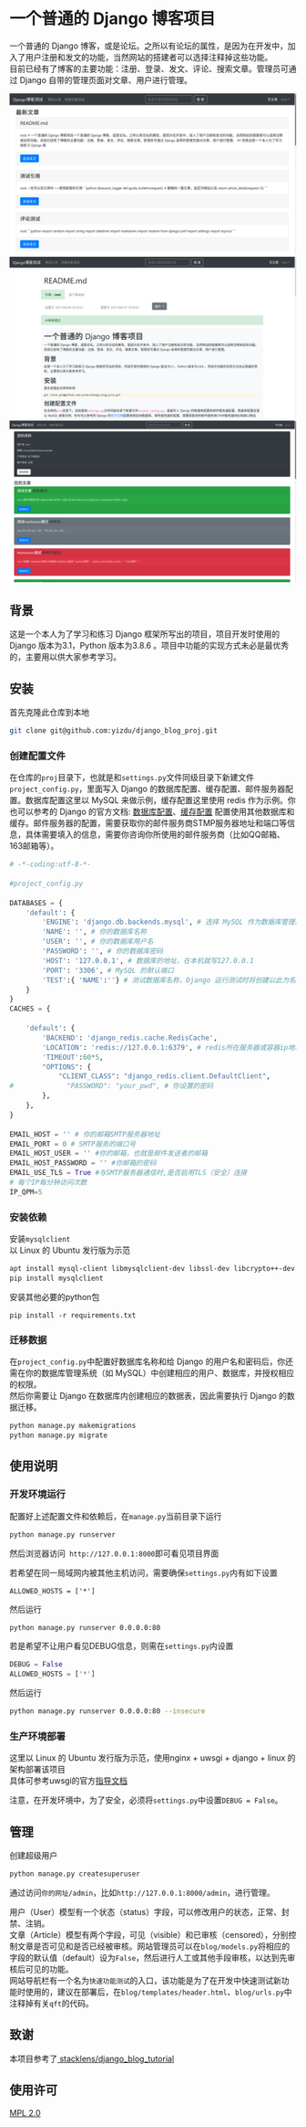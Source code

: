 # 一个普通的 Django 博客项目

一个普通的 Django 博客，或是论坛。之所以有论坛的属性，是因为在开发中，加入了用户注册和发文的功能，当然网站的搭建者可以选择注释掉这些功能。  
目前已经有了博客的主要功能：注册、登录、发文、评论、搜索文章。管理员可通过 Django 自带的管理页面对文章、用户进行管理。  

![主页效果](README_IMG/index.png)
![文章详情页效果](README_IMG/article_detail.png)
![个人主页效果](README_IMG/profile.png)

## 背景

这是一个本人为了学习和练习 Django 框架所写出的项目，项目开发时使用的 Django 版本为3.1，Python 版本为3.8.6 。项目中功能的实现方式未必是最优秀的，主要用以供大家参考学习。  

## 安装

首先克隆此仓库到本地  
```sh
git clone git@github.com:yizdu/django_blog_proj.git
```

### 创建配置文件

在仓库的`proj`目录下，也就是和`settings.py`文件同级目录下新建文件`project_config.py`，里面写入 Django 的数据库配置、缓存配置、邮件服务器配置。数据库配置这里以 MySQL 来做示例，缓存配置这里使用 redis 作为示例。你也可以参考的 Django 的官方文档: [数据库配置](https://docs.djangoproject.com/zh-hans/3.2/ref/settings/#databases)、[缓存配置](https://docs.djangoproject.com/zh-hans/3.1/topics/cache/) 配置使用其他数据库和缓存。邮件服务器的配置，需要获取你的邮件服务商STMP服务器地址和端口等信息，具体需要填入的信息，需要你咨询你所使用的邮件服务商（比如QQ邮箱、163邮箱等）。  
```py
# -*-coding:utf-8-*-

#project_config.py

DATABASES = {
    'default': {
        'ENGINE': 'django.db.backends.mysql', # 选择 MySQL 作为数据库管理系统
        'NAME': '', # 你的数据库名称
        'USER': '', # 你的数据库用户名
        'PASSWORD': '', # 你的数据库密码
        'HOST': '127.0.0.1', # 数据库的地址，在本机就写127.0.0.1
        'PORT': '3306', # MySQL 的默认端口
        'TEST':{ 'NAME':''} # 测试数据库名称，Django 运行测试时将创建以此为名的临时数据库
    }
}
CACHES = {

    'default': {
        'BACKEND': 'django_redis.cache.RedisCache',
        'LOCATION': 'redis://127.0.0.1:6379', # redis所在服务器或容器ip地址
        'TIMEOUT':60*5,
        "OPTIONS": {
            "CLIENT_CLASS": "django_redis.client.DefaultClient",
#             "PASSWORD": "your_pwd", # 你设置的密码
        },
    },
}

EMAIL_HOST = '' # 你的邮箱SMTP服务器地址
EMAIL_PORT = 0 # SMTP服务的端口号
EMAIL_HOST_USER = '' #你的邮箱，也就是邮件发送者的邮箱
EMAIL_HOST_PASSWORD = '' #你邮箱的密码
EMAIL_USE_TLS = True #与SMTP服务器通信时,是否启用TLS（安全）连接
# 每个IP每分钟访问次数
IP_QPM=5

```

### 安装依赖

安装`mysqlclient`  
以 Linux 的 Ubuntu 发行版为示范  
```sh
apt install mysql-client libmysqlclient-dev libssl-dev libcrypto++-dev 
pip install mysqlclient
```
安装其他必要的python包  
```
pip install -r requirements.txt
```

### 迁移数据

在`project_config.py`中配置好数据库名称和给 Django 的用户名和密码后，你还需在你的数据库管理系统（如 MySQL）中创建相应的用户、数据库，并授权相应的权限。  
然后你需要让 Django 在数据库内创建相应的数据表，因此需要执行 Django 的数据迁移。  
```sh
python manage.py makemigrations
python manage.py migrate
```

## 使用说明

### 开发环境运行

配置好上述配置文件和依赖后，在`manage.py`当前目录下运行  
```sh
python manage.py runserver
```
然后浏览器访问` http://127.0.0.1:8000`即可看见项目界面  

若希望在同一局域网内被其他主机访问，需要确保`settings.py`内有如下设置  
```
ALLOWED_HOSTS = ['*']
```
然后运行  
```sh
python manage.py runserver 0.0.0.0:80
```

若是希望不让用户看见DEBUG信息，则需在`settings.py`内设置  
```py
DEBUG = False
ALLOWED_HOSTS = ['*']
```

然后运行  
```sh
python manage.py runserver 0.0.0.0:80 --insecure
```

### 生产环境部署

这里以 Linux 的 Ubuntu 发行版为示范，使用nginx + uwsgi + django + linux 的架构部署该项目  
具体可参考uwsgi的官方[指导文档](https://uwsgi-docs.readthedocs.io/en/latest/tutorials/Django_and_nginx.html#setting-up-django-and-your-web-server-with-uwsgi-and-nginx)

注意，在开发环境中，为了安全，必须将`settings.py`中设置`DEBUG = False`。  

## 管理

创建超级用户  
```sh
python manage.py createsuperuser
```
通过访问`你的网址/admin`，比如`http://127.0.0.1:8000/admin`，进行管理。  

用户（User）模型有一个状态（status）字段，可以修改用户的状态，正常、封禁、注销。  
文章（Article）模型有两个字段，可见（visible）和已审核（censored），分别控制文章是否可见和是否已经被审核。网站管理员可以在`blog/models.py`将相应的字段的默认值（default）设为`False`，然后进行人工或其他手段审核，以达到先审核后可见的功能。  
网站导航栏有一个名为`快速功能测试`的入口，该功能是为了在开发中快速测试新功能时使用的，建议在部署后，在`blog/templates/header.html`、`blog/urls.py`中注释掉有关`qft`的代码。  


## 致谢

本项目参考了[ stacklens/django_blog_tutorial ](https://github.com/stacklens/django_blog_tutorial)


## 使用许可

[MPL 2.0](LICENSE)
